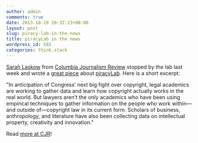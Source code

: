 ```yaml
---
author: admin
comments: true
date: 2013-10-10 20:32:23+00:00
layout: post
slug: piracy-lab-in-the-news
title: piracyLab in the news
wordpress_id: 502
categories: think.stack
---
```


[Sarah Laskow](http://www.cjr.org/author/sarah-laskow/) from [Columbia Journalism Review](http://www.cjr.org) stopped by the lab last week and wrote a [ great piece](http://www.cjr.org/cloud_control/piracylab.php) about [piracyLab](http://piracylab.org). Here is a short excerpt:

"In anticipation of Congress’ next big fight over copyright, legal academics are working to gather data and learn how copyright actually works in the real world. But lawyers aren’t the only academics who have been using empirical techniques to gather information on the people who work within—and outside of—copyright law in its current form. Scholars of business, anthropology, and literature have also been collecting data on intellectual property, creativity and innovation."

Read [more at CJR](www.cjr.org/cloud_control/piracylab.php)!
